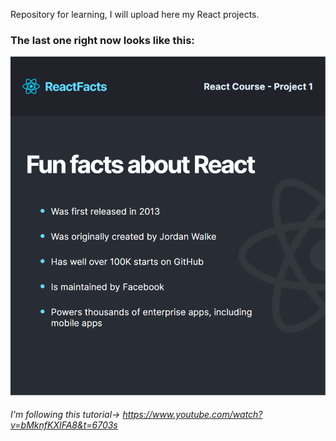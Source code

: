 Repository for learning, I will upload here my React projects. 

### The last one right now looks like this:
![](second-react-app/src/images/finished-page.png)

###### I'm following this tutorial-> https://www.youtube.com/watch?v=bMknfKXIFA8&t=6703s